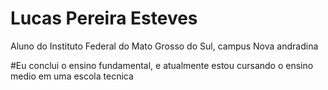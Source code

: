 # Lucas Pereira Esteves 

  Aluno do Instituto Federal do Mato Grosso do Sul, campus Nova andradina

#Eu conclui o ensino fundamental, e atualmente estou cursando o ensino medio em uma escola tecnica 
